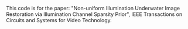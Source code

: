 This code is for the paper:
"Non-uniform Illumination Underwater Image Restoration via Illumination Channel Sparsity Prior", IEEE Transactions on Circuits and Systems for Video Technology.
